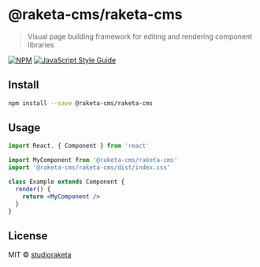 # @raketa-cms/raketa-cms

> Visual page building framework for editing and rendering component libraries

[![NPM](https://img.shields.io/npm/v/@raketa-cms/raketa-cms.svg)](https://www.npmjs.com/package/@raketa-cms/raketa-cms) [![JavaScript Style Guide](https://img.shields.io/badge/code_style-standard-brightgreen.svg)](https://standardjs.com)

## Install

```bash
npm install --save @raketa-cms/raketa-cms
```

## Usage

```jsx
import React, { Component } from 'react'

import MyComponent from '@raketa-cms/raketa-cms'
import '@raketa-cms/raketa-cms/dist/index.css'

class Example extends Component {
  render() {
    return <MyComponent />
  }
}
```

## License

MIT © [studioraketa](https://github.com/studioraketa)
